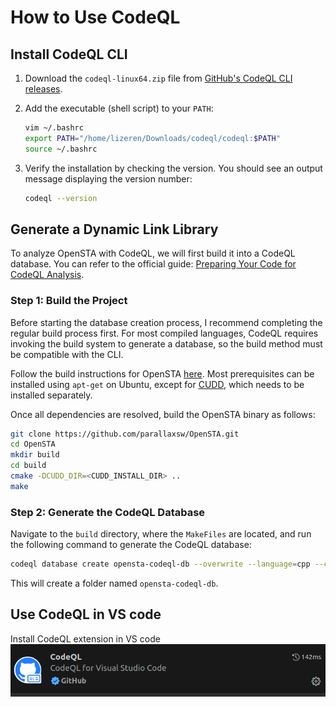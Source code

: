
# How to Use CodeQL

## Install CodeQL CLI

1.  Download the `codeql-linux64.zip` file from [GitHub's CodeQL CLI releases](https://github.com/github/codeql-cli-binaries/releases).
    
2.  Add the executable (shell script) to your `PATH`:
    
    ```bash
    vim ~/.bashrc
    export PATH="/home/lizeren/Downloads/codeql/codeql:$PATH"
    source ~/.bashrc
    ```
    
3.  Verify the installation by checking the version. You should see an output message displaying the version number:
    
    ```bash
    codeql --version
    ```
    



## Generate a Dynamic Link Library

To analyze OpenSTA with CodeQL, we will first build it into a CodeQL database. You can refer to the official guide: [Preparing Your Code for CodeQL Analysis](https://docs.github.com/en/code-security/codeql-cli/using-the-codeql-cli/creating-codeql-databases).

### Step 1: Build the Project

Before starting the database creation process, I recommend completing the regular build process first. For most compiled languages, CodeQL requires invoking the build system to generate a database, so the build method must be compatible with the CLI.

Follow the build instructions for OpenSTA [here](https://github.com/The-OpenROAD-Project/OpenSTA). Most prerequisites can be installed using `apt-get` on Ubuntu, except for [CUDD](https://github.com/ivmai/cudd), which needs to be installed separately.

Once all dependencies are resolved, build the OpenSTA binary as follows:

```bash
git clone https://github.com/parallaxsw/OpenSTA.git
cd OpenSTA
mkdir build
cd build
cmake -DCUDD_DIR=<CUDD_INSTALL_DIR> ..
make
```

### Step 2: Generate the CodeQL Database

Navigate to the `build` directory, where the `MakeFiles` are located, and run the following command to generate the CodeQL database:

```bash
codeql database create opensta-codeql-db --overwrite --language=cpp --command="make"
```

This will create a folder named `opensta-codeql-db`.

## Use CodeQL in VS code
Install CodeQL extension in VS code
![CodeQL extension](../images/codeql_ext.png)
